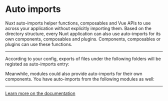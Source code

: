 # Auto imports

Nuxt auto-imports helper functions, composables and Vue APIs to use across your application without explicitly importing them. Based on the directory structure, every Nuxt application can also use auto-imports for its own components, composables and plugins. Components, composables or plugins can use these functions.

<hr>

According to your config, exports of files under the following folders will be registed as auto-imports entry:

<HelpImportsDirs />

Meanwhile, modules could also provide auto-imports for their own components. You have auto-imports from the following modules as well:

<HelpImportsModules />

<hr>

[Learn more on the documentation](https://nuxt.com/docs/guide/concepts/auto-imports)
